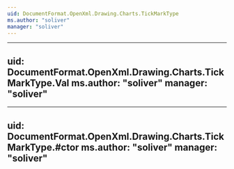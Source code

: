 ```yaml
---
uid: DocumentFormat.OpenXml.Drawing.Charts.TickMarkType
ms.author: "soliver"
manager: "soliver"
---
```


---
uid: DocumentFormat.OpenXml.Drawing.Charts.TickMarkType.Val
ms.author: "soliver"
manager: "soliver"
---

---
uid: DocumentFormat.OpenXml.Drawing.Charts.TickMarkType.#ctor
ms.author: "soliver"
manager: "soliver"
---

